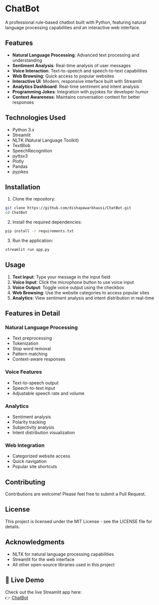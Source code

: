 # ChatBot

A professional rule-based chatbot built with Python, featuring natural language processing capabilities and an interactive web interface.

## Features

- **Natural Language Processing**: Advanced text processing and understanding
- **Sentiment Analysis**: Real-time analysis of user messages
- **Voice Interaction**: Text-to-speech and speech-to-text capabilities
- **Web Browsing**: Quick access to popular websites
- **Interactive UI**: Modern, responsive interface built with Streamlit
- **Analytics Dashboard**: Real-time sentiment and intent analysis
- **Programming Jokes**: Integration with pyjokes for developer humor
- **Context Awareness**: Maintains conversation context for better responses

## Technologies Used

- Python 3.x
- Streamlit
- NLTK (Natural Language Toolkit)
- TextBlob
- SpeechRecognition
- pyttsx3
- Plotly
- Pandas
- pyjokes

## Installation

1. Clone the repository:
```bash
git clone https://github.com/dishapawarkhausi/ChatBot.git
cd ChatBot
```

2. Install the required dependencies:
```bash
pip install -r requirements.txt
```

3. Run the application:
```bash
streamlit run app.py
```

## Usage

1. **Text Input**: Type your message in the input field
2. **Voice Input**: Click the microphone button to use voice input
3. **Voice Output**: Toggle voice output using the checkbox
4. **Web Browsing**: Use the website categories to access popular sites
5. **Analytics**: View sentiment analysis and intent distribution in real-time

## Features in Detail

### Natural Language Processing
- Text preprocessing
- Tokenization
- Stop word removal
- Pattern matching
- Context-aware responses

### Voice Features
- Text-to-speech output
- Speech-to-text input
- Adjustable speech rate and volume

### Analytics
- Sentiment analysis
- Polarity tracking
- Subjectivity analysis
- Intent distribution visualization

### Web Integration
- Categorized website access
- Quick navigation
- Popular site shortcuts

## Contributing

Contributions are welcome! Please feel free to submit a Pull Request.

## License

This project is licensed under the MIT License - see the LICENSE file for details.

## Acknowledgments

- NLTK for natural language processing capabilities
- Streamlit for the web interface
- All other open-source libraries used in this project 

## 🚀 Live Demo
Check out the live Streamlit app here:  
👉 [ChatBot]()
